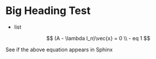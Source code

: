 # Big Heading Test
- list

$$
(A - \lambda I_n)\vec{x} = 0 \\ - eq 1
$$

See if the above equation appears in Sphinx